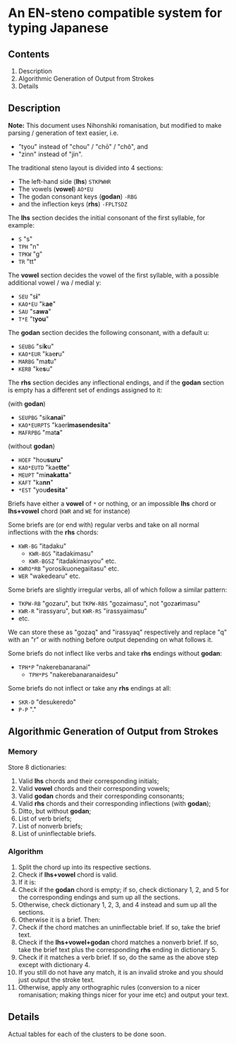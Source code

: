 # An EN-steno compatible system for typing Japanese

## Contents

1. Description
2. Algorithmic Generation of Output from Strokes
3. Details

## Description

**Note:** This document uses Nihonshiki romanisation, but
modified to make parsing / generation of text easier, i.e.

- "tyou" instead of "chou" / "chō" / "chô", and
- "zinn" instead of "jin".

The traditional steno layout is divided into 4 sections:

- The left-hand side (**lhs**) `STKPWHR`
- The vowels (**vowel**) `AO*EU`
- The godan consonant keys (**godan**) `-RBG`
- and the inflection keys (**rhs**) `-FPLTSDZ`

The **lhs** section decides
the initial consonant of the first syllable, for example:

- `S` "s"
- `TPH` "n"
- `TPKW` "g" 
- `TR` "tt"

The **vowel** section decides
the vowel of the first syllable,
with a possible additional vowel / wa / medial y:

- `SEU` "s**i**"
- `KAO*EU` "k**ae**"
- `SAU` "s**awa**"
- `T*E` "t**you**"

The **godan** section decides
the following consonant,
with a default u:

- `SEUBG` "si**k**u"
- `KAO*EUR` "kae**r**u"
- `MARBG` "ma**t**u"
- `KERB` "ke**s**u"

The **rhs** section decides any inflectional endings,
and if the **godan** section is empty
has a different set of endings assigned to it:

(with **godan**)

- `SEUPBG` "sik**anai**"
- `KAO*EURPTS` "kaer**imasendesita**"
- `MAFRPBG` "mat**a**"

(without **godan**)

- `HOEF` "hou**suru**"
- `KAO*EUTD` "kae**tte**"
- `MEUPT` "mi**nakatta**"
- `KAFT` "ka**nn**"
- `*EST` "you**desita**"

Briefs have either a **vowel** of `*` or nothing,
or an impossible **lhs** chord
or **lhs+vowel** chord
(`KWR` and `WE` for instance)

Some briefs are (or end with) regular verbs
and take on all normal inflections with the **rhs** chords:

- `KWR-BG` "itadaku"
  - `KWR-BGS` "itadakimasu"
  - `KWR-BGSZ` "itadakimasyou" etc.
- `KWRO*RB` "yorosikuonegaiitasu" etc.
- `WER` "wakedearu" etc.

Some briefs are slightly irregular verbs,
all of which follow a similar pattern:

- `TKPW-RB` "gozaru", but
`TKPW-RBS` "gozaimasu", not "goza**r**imasu"
- `KWR-R` "irassyaru", but `KWR-RS` "irassyaimasu"
- etc.

We can store these as "gozaq" and "irassyaq" respectively
and replace "q" with an "r" or with nothing before output depending on what follows it.

Some briefs do not inflect like verbs and take **rhs** endings without **godan**:

- `TPH*P` "nakerebanaranai"
  - `TPH*PS` "nakerebanaranaidesu"

Some briefs do not inflect or take any **rhs** endings at all:

- `SKR-D` "desukeredo"
- `P-P` "."

## Algorithmic Generation of Output from Strokes

### Memory

Store 8 dictionaries:

1. Valid **lhs** chords and their corresponding initials;
2. Valid **vowel** chords and their corresponding vowels;
3. Valid **godan** chords and their corresponding consonants;
4. Valid **rhs** chords and their corresponding inflections (with **godan**);
5. Ditto, but without **godan**;
6. List of verb briefs;
7. List of nonverb briefs;
8. List of uninflectable briefs.

### Algorithm

1. Split the chord up into its respective sections.
2. Check if **lhs+vowel** chord is valid.
3. If it is:
  1. Check if the **godan** chord is empty;
	if so, check dictionary 1, 2, and 5 for the corresponding endings and sum up all the sections.
  2. Otherwise, check dictionary 1, 2, 3, and 4 instead and sum up all the sections.
4. Otherwise it is a brief. Then:
  1. Check if the chord matches an uninflectable brief.
	If so, take the brief text.
  2. Check if the **lhs+vowel+godan** chord matches a nonverb brief.
	If so, take the brief text plus the corresponding **rhs** ending in dictionary 5.
  3. Check if it matches a verb brief.
	If so, do the same as the above step except with dictionary 4. 
5. If you still do not have any match, it is an invalid stroke and you should just output the stroke text.
6. Otherwise, apply any orthographic rules (conversion to a nicer romanisation; making things nicer for your ime etc) and output your text.

## Details

Actual tables for each of the clusters to be done soon.